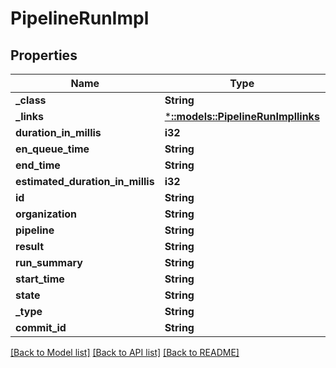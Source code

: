# PipelineRunImpl

## Properties
Name | Type | Description | Notes
------------ | ------------- | ------------- | -------------
**_class** | **String** |  | [optional] 
**_links** | [***::models::PipelineRunImpllinks**](PipelineRunImpllinks.md) |  | [optional] 
**duration_in_millis** | **i32** |  | [optional] 
**en_queue_time** | **String** |  | [optional] 
**end_time** | **String** |  | [optional] 
**estimated_duration_in_millis** | **i32** |  | [optional] 
**id** | **String** |  | [optional] 
**organization** | **String** |  | [optional] 
**pipeline** | **String** |  | [optional] 
**result** | **String** |  | [optional] 
**run_summary** | **String** |  | [optional] 
**start_time** | **String** |  | [optional] 
**state** | **String** |  | [optional] 
**_type** | **String** |  | [optional] 
**commit_id** | **String** |  | [optional] 

[[Back to Model list]](../README.md#documentation-for-models) [[Back to API list]](../README.md#documentation-for-api-endpoints) [[Back to README]](../README.md)


